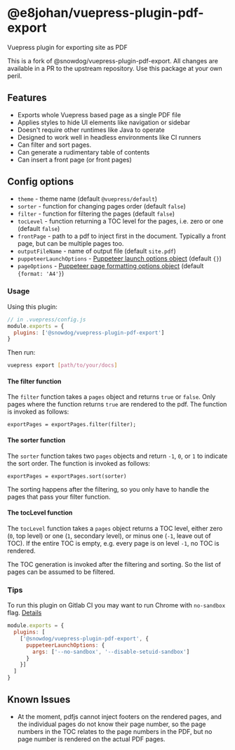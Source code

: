 # @e8johan/vuepress-plugin-pdf-export

Vuepress plugin for exporting site as PDF

This is a fork of @snowdog/vuepress-plugin-pdf-export. All changes are available in a PR to the upstream repository. Use this package at your own peril.

## Features
- Exports whole Vuepress based page as a single PDF file
- Applies styles to hide UI elements like navigation or sidebar
- Doesn't require other runtimes like Java to operate
- Designed to work well in headless environments like CI runners
- Can filter and sort pages.
- Can generate a rudimentary table of contents
- Can insert a front page (or front pages)

## Config options
- `theme` - theme name (default `@vuepress/default`)
- `sorter` - function for changing pages order (default `false`)
- `filter` - function for filtering the pages (default `false`)
- `tocLevel` - function returning a TOC level for the pages, i.e. zero or one (default `false`)
- `frontPage` - path to a pdf to inject first in the document. Typically a front page, but can be multiple pages too.
- `outputFileName` - name of output file (default `site.pdf`)
- `puppeteerLaunchOptions` - [Puppeteer launch options object](https://github.com/puppeteer/puppeteer/blob/v2.1.1/docs/api.md#puppeteerlaunchoptions) (default `{}`)
- `pageOptions` - [Puppeteer page formatting options object](https://github.com/puppeteer/puppeteer/blob/v2.1.1/docs/api.md#pagepdfoptions) (default `{format: 'A4'}`)

### Usage

Using this plugin:

``` js
// in .vuepress/config.js
module.exports = {
  plugins: ['@snowdog/vuepress-plugin-pdf-export']
}
```

Then run:

``` bash
vuepress export [path/to/your/docs]
```

#### The filter function

The `filter` function takes a `pages` object and returns `true` or `false`. Only pages where the function returns `true` are rendered to the pdf. The function is invoked as follows:

```
exportPages = exportPages.filter(filter);
```

#### The sorter function

The `sorter` function takes two `pages` objects and return `-1`, `0`, or `1` to indicate the sort order. The function is invoked as follows:

```
exportPages = exportPages.sort(sorter)
```

The sorting happens after the filtering, so you only have to handle the pages that pass your filter function.

#### The tocLevel function

The `tocLevel` function takes a `pages` object returns a TOC level, either zero (`0`, top level) or one (`1`, secondary level), or minus one (`-1`, leave out of TOC). If the entire TOC is empty, e.g. every page is on level `-1`, no TOC is rendered.

The TOC generation is invoked after the filtering and sorting. So the list of pages can be assumed to be filtered.

### Tips
To run this plugin on Gitlab CI you may want to run Chrome with `no-sandbox` flag. [Details](https://github.com/puppeteer/puppeteer/blob/master/docs/troubleshooting.md#setting-up-chrome-linux-sandbox)

```js
module.exports = {
  plugins: [
    ['@snowdog/vuepress-plugin-pdf-export', {
      puppeteerLaunchOptions: {
        args: ['--no-sandbox', '--disable-setuid-sandbox']
      }
    }]
  ]
}
```

## Known Issues

- At the moment, pdfjs cannot inject footers on the rendered pages, and the individual pages do not know their page number, so the page numbers in the TOC relates to the page numbers in the PDF, but no page number is rendered on the actual PDF pages.
